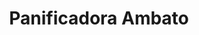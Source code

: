 ---
title: "Panificadora Ambato"
url: /quito/panificadora-ambato-avenida-de-los-granados/
shop: panadería
---